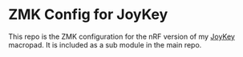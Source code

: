 # ZMK Config for JoyKey
This repo is the ZMK configuration for the nRF version of my [JoyKey](https://github.com/techy-robot/JoyKey) macropad. It is included as a sub module in the main repo.